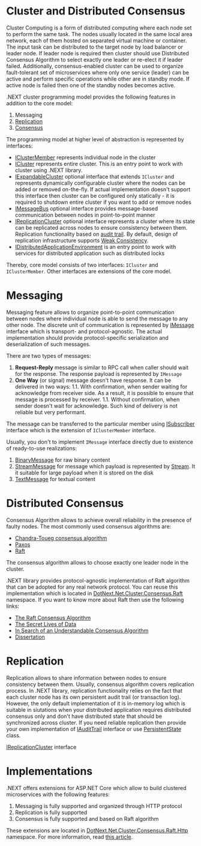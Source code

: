 Cluster and Distributed Consensus
====
Cluster Computing is a form of distributed computing where each node set to perform the same task. The nodes usually located in the same local area network, each of them hosted on separated virtual machine or container. The input task can be distributed to the target node by load balancer or leader node. If leader node is required then cluster should use Distributed Consensus Algorithm to select exactly one leader or re-elect it if leader failed. Additionally, consensus-enabled cluster can be used to organize fault-tolerant set of microservices where only one service (leader) can be active and perform specific operations while other are in standby mode. If active node is failed then one of the standby nodes becomes active.

.NEXT cluster programming model provides the following features in addition to the core model:
1. Messaging
1. [Replication](https://en.wikipedia.org/wiki/Replication_(computing))
1. [Consensus](https://en.wikipedia.org/wiki/Consensus_(computer_science))

The programming model at higher level of abstraction is represented by interfaces:
* [IClusterMember](../../api/DotNext.Net.Cluster.IClusterMember.yml) represents individual node in the cluster
* [ICluster](../../api/DotNext.Net.Cluster.ICluster.yml) represents entire cluster. This is an entry point to work with cluster using .NEXT library.
* [IExpandableCluster](../../api/DotNext.Net.Cluster.IExpandableCluster.yml) optional interface that extends `ICluster` and represents dynamically configurable cluster where the nodes can be added or removed on-the-fly. If actual implementation doesn't support this interface then cluster can be configured only statically - it is required to shutdown entire cluster if you want to add or remove nodes
* [IMessageBus](../../api/DotNext.Net.Cluster.Messaging.IMessageBus.yml) optional interface provides message-based communication between nodes in  point-to-point manner
* [IReplicationCluster](../../api/DotNext.Net.Cluster.Replication.IReplicationCluster-1.yml) optional interface represents a cluster where its state can be replicated across nodes to ensure consistency between them. Replication functionality based on [audit trail](../../api/DotNext.IO.Log.IAuditTrail-1.yml). By default, design of replication infrastructure supports [Weak Consistency](https://en.wikipedia.org/wiki/Weak_consistency).
* [IDistributedApplicationEnvironment](../../api/DotNext.Net.Cluster.DistributedServices.IDistributedApplicationEnvironment.yml) is an entry point to work with services for distributed application such as distributed locks

Thereby, core model consists of two interfaces: `ICluster` and `IClusterMember`. Other interfaces are extensions of the core model. 

# Messaging
Messaging feature allows to organize point-to-point communication between nodes where individual node is able to send the message to any other node. The discrete unit of communication is represented by [IMessage](../../api/DotNext.Net.Cluster.Messaging.IMessage.yml) interface which is transport- and protocol-agnostic. The actual implementation should provide protocol-specific serialization and deserialization of such messages.

There are two types of messages:
1. **Request-Reply** message is similar to RPC call when caller should wait for the response. The response payload is represented by `IMessage`
1. **One Way** (or signal) message doesn't have response. It can be delivered in two ways:
1.1. With confirmation, when sender waiting for acknowledge from receiver side. As a result, it is possible to ensure that message is processed by receiver.
1.1. Without confirmation, when sender doesn't wait for acknowledge. Such kind of delivery is not reliable but very performant.

The message can be transferred to the particular member using [ISubscriber](../../api/DotNext.Net.Cluster.Messaging.ISubscriber.yml) interface which is the extension of `IClusterMember` interface.

Usually, you don't to implement `IMessage` interface directly due to existence of ready-to-use realizations:
1. [BinaryMessage](../../api/DotNext.Net.Cluster.Messaging.BinaryMessage.yml) for raw binary content
1. [StreamMessage](../../api/DotNext.Net.Cluster.Messaging.StreamMessage.yml) for message which payload is represented by [Stream](https://docs.microsoft.com/en-us/dotnet/api/system.io.stream). It it suitable for large payload when it is stored on the disk
1. [TextMessage](../../api/DotNext.Net.Cluster.Messaging.TextMessage.yml) for textual content

# Distributed Consensus
Consensus Algorithm allows to achieve overall reliability in the presence of faulty nodes. The most commonly used consensus algorithms are:
* [Chandra-Toueg consensus algorithm](https://en.wikipedia.org/wiki/Chandra%E2%80%93Toueg_consensus_algorithm)
* [Paxos](https://en.wikipedia.org/wiki/Paxos_(computer_science))
* [Raft](https://en.wikipedia.org/wiki/Raft_(computer_science))

The consensus algorithm allows to choose exactly one leader node in the cluster.

.NEXT library provides protocol-agnostic implementation of Raft algorithm that can be adopted for any real network protocol. You can reuse this implementation which is located in [DotNext.Net.Cluster.Consensus.Raft](../../api/DotNext.Net.Cluster.Consensus.Raft.yml) namespace. If you want to know more about Raft then use the following links:
* [The Raft Consensus Algorithm](https://raft.github.io/)
* [The Secret Lives of Data](http://thesecretlivesofdata.com/)
* [In Search of an Understandable Consensus Algorithm](https://raft.github.io/raft.pdf)
* [Dissertation](https://github.com/ongardie/dissertation)

# Replication
Replication allows to share information between nodes to ensure consistency between them. Usually, consensus algorithm covers replication process. In .NEXT library, replication functionality relies on the fact that each cluster node has its own persistent audit trail (or transaction log). However, the only default implementation of it is in-memory log which is suitable in siutations when your distributed application requires distributed consensus only and don't have distributed state that should be synchronized across cluster. If you need reliable replication then provide your own implementation of [IAuditTrail](../../api/DotNext.IO.Log.IAuditTrail-1.yml) interface or use [PersistentState](../../api/DotNext.Net.Cluster.Consensus.Raft.PersistentState.yml) class.

[IReplicationCluster](../../api/DotNext.Net.Cluster.Replication.IReplicationCluster-1.yml) interface 

# Implementations
.NEXT offers extensions for ASP.NET Core which allow to build clustered microservices with the following features:
1. Messaging is fully supported and organized through HTTP protocol
1. Replication is fully supported
1. Consensus is fully supported and based on Raft algorithm

These extensions are located in [DotNext.Net.Cluster.Consensus.Raft.Http](../../api/DotNext.Net.Cluster.Consensus.Raft.Http.yml) namespace. For more information, read [this article](./aspnetcore.md).